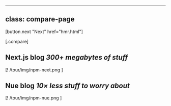 
---
class: compare-page
---

[button.next "Next" href="hmr.html"]

[.compare]
  ## Next.js blog *300+ megabytes of stuff*

  [! /tour/img/npm-next.png ]

  ## Nue blog *10× less stuff to worry about*

  [! /tour/img/npm-nue.png ]

